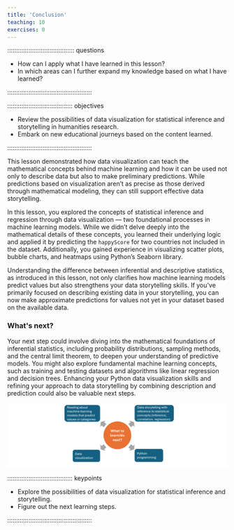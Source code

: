 ```yaml
---
title: 'Conclusion'
teaching: 10
exercises: 0
---
```


:::::::::::::::::::::::::::::::::::::: questions 

- How can I apply what I have learned in this lesson?
- In which areas can I further expand my knowledge based on what I have learned?

::::::::::::::::::::::::::::::::::::::::::::::::

::::::::::::::::::::::::::::::::::::: objectives

- Review the possibilities of data visualization for statistical inference and storytelling in humanities research.
- Embark on new educational journeys based on the content learned.

::::::::::::::::::::::::::::::::::::::::::::::::

This lesson demonstrated how data visualization can teach the mathematical concepts behind machine learning and how 
it can be used not only to describe data but also to make preliminary predictions. While predictions based on 
visualization aren’t as precise as those derived through mathematical modeling, they can still support 
effective data storytelling.

In this lesson, you explored the concepts of statistical inference and regression through data 
visualization — two foundational processes in machine learning models. While we didn’t delve deeply into the 
mathematical details of these concepts, you learned their underlying logic and applied it by predicting the 
`happyScore` for two countries not included in the dataset. Additionally, you gained experience in visualizing 
scatter plots, bubble charts, and heatmaps using Python’s Seaborn library.

Understanding the difference between inferential and descriptive statistics, as introduced in this lesson, 
not only clarifies how machine learning models predict values but also strengthens your data storytelling skills. 
If you’ve primarily focused on describing existing data in your storytelling, you can now make approximate 
predictions for values not yet in your dataset based on the available data. 

### What's next?

Your next step could involve diving into the mathematical foundations of inferential statistics, including 
probability distributions, sampling methods, and the central limit theorem, to deepen your understanding of 
predictive models. You might also explore fundamental machine learning concepts, such as training and testing 
datasets and algorithms like linear regression and decision trees. Enhancing your Python data visualization 
skills and refining your approach to data storytelling by combining description and prediction could also be 
valuable next steps.

![](fig/next_steps.png)

::::::::::::::::::::::::::::::::::::: keypoints 

- Explore the possibilities of data visualization for statistical inference and storytelling.
- Figure out the next learning steps.

::::::::::::::::::::::::::::::::::::::::::::::::

